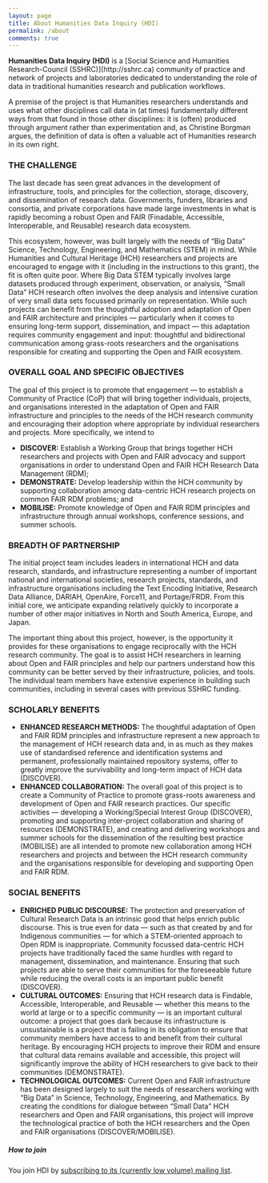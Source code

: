 ```yaml
---
layout: page
title: About Humanities Data Inquiry (HDI)
permalink: /about
comments: true
---
```


<div class="row justify-content-between">
<div class="col-md-8 pr-5">

<p><b>Humanities Data Inquiry (HDI)</b> is a [Social Science and Humanities Research-Council (SSHRC)](http://sshrc.ca) community of practice and network of projects and laboratories dedicated to understanding the role of data in traditional humanities research and publication workflows.</p>

<p>A premise of the project is that Humanities researchers understands and uses what other disciplines call data in (at times) fundamentally different ways from that found in those other disciplines: it is (often) produced through argument rather than experimentation and, as Christine Borgman argues, the definition of data is often a valuable act of Humanities research in its own right.</p>

<h3>THE CHALLENGE</h3>

<p>The last decade has seen great advances in the development of infrastructure, tools, and principles for the collection, storage, discovery, and dissemination of research data. Governments, funders, libraries and consortia, and private corporations have made large investments in what is rapidly becoming a robust Open and FAIR (Finadable, Accessible, Interoperable, and Reusable) research data ecosystem.</p> 

<p>This ecosystem, however, was built largely with the needs of “Big Data” Science, Technology, Engineering, and Mathematics (STEM) in mind. While Humanities and Cultural Heritage (HCH) researchers and projects are encouraged to engage with it (including in the instructions to this grant), the fit is often quite poor. Where Big Data STEM typically involves large datasets produced through experiment, observation, or analysis, “Small Data” HCH research often involves the deep analysis and intensive curation of very small data sets focussed primarily on representation. While such projects can benefit from the thoughtful adoption and adaptation of Open and FAIR architecture and principles — particularly when it comes to ensuring long-term support, dissemination, and impact — this adaptation requires community engagement and input: thoughtful and bidirectional communication among grass-roots researchers and the organisations responsible for creating and supporting the Open and FAIR ecosystem.</p>

<h3>OVERALL GOAL AND SPECIFIC OBJECTIVES</h3>

<p>The goal of this project is to promote that engagement — to establish a Community of Practice (CoP) that will bring together individuals, projects, and organisations interested in the adaptation of Open and FAIR infrastructure and principles to the needs of the HCH research community and encouraging their adoption where appropriate by individual researchers and projects. More specifically, we intend to</p>

<ul>
<li><b>DISCOVER:</b> Establish a Working Group that brings together HCH researchers and projects with Open and FAIR advocacy and support organisations in order to understand Open and FAIR HCH Research Data Management (RDM);</li>
<li><b>DEMONSTRATE:</b> Develop leadership within the HCH community by supporting collaboration among data-centric HCH research projects on common FAIR RDM problems; and</li>
<li><b>MOBILISE:</b> Promote knowledge of Open and FAIR RDM principles and infrastructure through annual workshops, conference sessions, and summer schools.</li>
</ul>

<h3>BREADTH OF PARTNERSHIP</h3>

<p>The initial project team includes leaders in international HCH and data research, standards, and infrastructure representing a number of important national and international societies, research projects, standards, and infrastructure organisations including the Text Encoding Initiative, Research Data Alliance, DARIAH, OpenAire, Force11, and Portage/FRDR. From this initial core, we anticipate expanding relatively quickly to incorporate a number of other major initiatives in North and South America, Europe, and Japan.</p> 

<p>The important thing about this project, however, is the opportunity it provides for these organisations to engage reciprocally with the HCH research community. The goal is to assist HCH researchers in learning about Open and FAIR principles and help our partners understand how this community can be better served by their infrastructure, policies, and tools. The individual team members have extensive experience in building such communities, including in several cases with previous SSHRC funding.</p>

<h3>SCHOLARLY BENEFITS</h3>

<ul>
<li><b>ENHANCED RESEARCH METHODS:</b> The thoughtful adaptation of Open and FAIR RDM principles and infrastructure represent a new approach to the management of HCH research data and, in as much as they makes use of standardised reference and identification systems and permanent, professionally maintained repository systems, offer to greatly improve the survivability and long-term impact of HCH data (DISCOVER).</li>
<li><b>ENHANCED COLLABORATION:</b> The overall goal of this project is to create a Community of Practice to promote grass-roots awareness and development of Open and FAIR research practices. Our specific activities — developing a Working/Special Interest Group (DISCOVER), promoting and supporting inter-project collaboration and sharing of resources (DEMONSTRATE), and creating and delivering workshops and summer schools for the dissemination of the resulting best practice (MOBILISE) are all intended to promote new collaboration among HCH researchers and projects and between the HCH research community and the organisations responsible for developing and supporting Open and FAIR RDM.</li>
</ul>

<h3>SOCIAL BENEFITS</h3>

<ul><li><b>ENRICHED PUBLIC DISCOURSE:</b> The protection and preservation of Cultural Research Data is an intrinsic good that helps enrich public discourse. This is true even for data — such as that created by and for Indigenous communities — for which a STEM-oriented approach to Open RDM is inappropriate. Community focussed data-centric HCH projects have traditionally faced the same hurdles with regard to management, dissemination, and maintenance. Ensuring that such projects are able to serve their communities for the foreseeable future while reducing the overall costs is an important public benefit (DISCOVER).</li>
<li><b>CULTURAL OUTCOMES:</b> Ensuring that HCH research data is Findable, Accessible, Interoperable, and Reusable — whether this means to the world at large or to a specific community — is an important cultural outcome: a project that goes dark because its infrastructure is unsustainable is a project that is failing in its obligation to ensure that community members have access to and benefit from their cultural heritage. By encouraging HCH projects to improve their RDM and ensure that cultural data remains available and accessible, this project will significantly improve the ability of HCH researchers to give back to their communities (DEMONSTRATE).</li>
<li><b>TECHNOLOGICAL OUTCOMES:</b> Current Open and FAIR infrastructure has been designed largely to suit the needs of researchers working with “Big Data” in Science, Technology, Engineering, and Mathematics. By creating the conditions for dialogue between “Small Data” HCH researchers and Open and FAIR organisations, this project will improve the technological practice of both the HCH researchers and the Open and FAIR organisations (DISCOVER/MOBILISE).</li>
</ul>

</div>

<div class="col-md-4">

<div class="sticky-top sticky-top-80">
<h5>How to join</h5>

<p>You join HDI by <a href="http://listserv.uleth.ca/mailman/listinfo/good-things-pdg-l">subscribing to its (currently low volume) mailing list</a>.</p>


</div>
</div>
